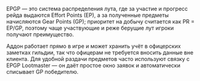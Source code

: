 EPGP — это система распределения лута, где за участие и прогресс рейда выдаются Effort Points (EP), а за полученные предметы начисляются Gear Points (GP); приоритет на добычу считается как PR = EP/GP, поэтому чаще участвующие и реже берущие лут игроки получают преимущество.

Аддон работает прямо в игре и может хранить учёт в офицерских заметках гильдии, так что офицерам не требуется вносить данные вне клиента. Для удобной раздачи предметов часто используют связку с EPGP Lootmaster — он даёт простое окно заявок и автоматически списывает GP победителю.
